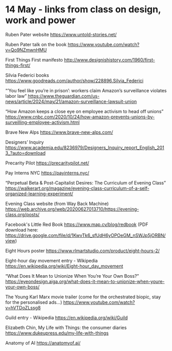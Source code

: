 # 14 May - links from class on design, work and power

Ruben Pater website
https://www.untold-stories.net/

Ruben Pater talk on the book
https://www.youtube.com/watch?v=Qo9NZmwnHMU

First Things First manifesto
http://www.designishistory.com/1960/first-things-first/

Silvia Federici books
https://www.goodreads.com/author/show/228896.Silvia_Federici

“‘You feel like you’re in prison’: workers claim Amazon’s surveillance violates labor law”
https://www.theguardian.com/us-news/article/2024/may/21/amazon-surveillance-lawsuit-union

“How Amazon keeps a close eye on employee activism to head off unions”
https://www.cnbc.com/2020/10/24/how-amazon-prevents-unions-by-surveilling-employee-activism.html

Brave New Alps
https://www.brave-new-alps.com/

Designers’ Inquiry
https://www.academia.edu/8236979/Designers_Inquiry_report_English_2013_?auto=download

Precarity Pilot
https://precaritypilot.net/

Pay Interns NYC
https://payinterns.nyc/

“Perpetual Beta & Post-Capitalist Desires: The Curriculum of Evening Class”
https://walkerart.org/magazine/evening-class-curriculum-of-a-self-organized-learning-experiment/

Evening Class website (from Way Back Machine)
https://web.archive.org/web/20200627013710/https://evening-class.org/posts/

Facebook's Little Red Book
https://www.map.cv/blog/redbook (PDF download here: https://drive.google.com/file/d/1KwvTk6_sfUdH6yOPOeGM_nSWJp5jORBN/view)

Eight Hours poster
https://www.rlmartstudio.com/product/eight-hours-2/

Eight-hour day movement entry - Wikipedia
https://en.wikipedia.org/wiki/Eight-hour_day_movement

“What Does It Mean to Unionize When You’re Your Own Boss?”
https://eyeondesign.aiga.org/what-does-it-mean-to-unionize-when-youre-your-own-boss/

The Young Karl Marx movie trailer (come for the orchestrated biopic, stay for the personalised ads...)
https://www.youtube.com/watch?v=hVTDoZLssg8

Guild entry - Wikipedia
https://en.wikipedia.org/wiki/Guild

Elizabeth Chin, My Life with Things: the consumer diaries
https://www.dukeupress.edu/my-life-with-things

Anatomy of AI
https://anatomyof.ai/
